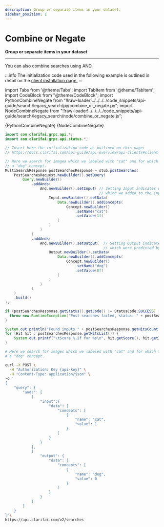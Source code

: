 ```yaml
---
description: Group or separate items in your dataset.
sidebar_position: 1
---
```


# Combine or Negate

**Group or separate items in your dataset**
<hr />

You can also combine searches using AND.

:::info
The initialization code used in the following example is outlined in detail on the [client installation page.](https://docs.clarifai.com/api-guide/api-overview/api-clients/#client-installation-instructions)
:::

import Tabs from '@theme/Tabs';
import TabItem from '@theme/TabItem';
import CodeBlock from "@theme/CodeBlock";
import PythonCombineNegate from "!!raw-loader!../../../../code_snippets/api-guide/search/legacy_search/py/combine_or_negate.py";
import NodeCombineNegate from "!!raw-loader!../../../../code_snippets/api-guide/search/legacy_search/node/combine_or_negate.js";

<Tabs>

<TabItem value="grpc_python" label="gRPC Python">
    <CodeBlock className="language-python">{PythonCombineNegate}</CodeBlock>
</TabItem>

<TabItem value="grpc_nodejs" label="gRPC NodeJS">
    <CodeBlock className="language-javascript">{NodeCombineNegate}</CodeBlock>
</TabItem>

<TabItem value="grpc_java" label="gRPC Java">

```java
import com.clarifai.grpc.api.*;
import com.clarifai.grpc.api.status.*;

// Insert here the initialization code as outlined on this page:
// https://docs.clarifai.com/api-guide/api-overview/api-clients#client-installation-instructions

// Here we search for images which we labeled with "cat" and for which the General prediction model does not find
// a "dog" concept.
MultiSearchResponse postSearchesResponse = stub.postSearches(
    PostSearchesRequest.newBuilder().setQuery(
        Query.newBuilder()
            .addAnds(
                And.newBuilder().setInput( // Setting Input indicates we search for images that have the concept(s)
                                           // which we added to the input manually.
                    Input.newBuilder().setData(
                        Data.newBuilder().addConcepts(
                            Concept.newBuilder()
                                .setName("cat")
                                .setValue(1f)
                        )
                    )
                )
            )
            .addAnds(
                And.newBuilder().setOutput(  // Setting Output indicates we search for images that have the concept(s)
                                             // which were predicted by the General model.
                    Output.newBuilder().setData(
                        Data.newBuilder().addConcepts(
                            Concept.newBuilder()
                                .setName("dog")
                                .setValue(0f)
                        )
                    )
                )
            )
    )
    .build()
);

if (postSearchesResponse.getStatus().getCode() != StatusCode.SUCCESS) {
  throw new RuntimeException("Post searches failed, status: " + postSearchesResponse.getStatus());
}

System.out.println("Found inputs " + postSearchesResponse.getHitsCount() + ":");
for (Hit hit : postSearchesResponse.getHitsList()) {
    System.out.printf("\tScore %.2f for %s\n", hit.getScore(), hit.getInput().getId());
}
```
</TabItem>

<!--
<TabItem value="javascript" label="Javascript">

```javascript
app.inputs.search([
  { input: { url: 'https://samples.clarifai.com/puppy.jpeg' } },
  { concept: { name: 'cat', type: 'input' } },
  { concept: { name: 'dog' } }
]).then(
  function(response) {
    // do something with response
  },
  function(err) {
    // there was an error
  }
);
```
</TabItem>
-->

<!--
<TabItem value="python" label="Python">

```python
from clarifai.rest import ClarifaiApp, InputSearchTerm, OutputSearchTerm, SearchQueryBuilder
app = ClarifaiApp(api_key='YOUR_API_KEY')

term1 = InputSearchTerm(concept='cat')
term2 = OutputSearchTerm(concept='dog', value=False)
term3 = OutputSearchTerm(url="https://samples.clarifai.com/metro-north.jpg")

query = SearchQueryBuilder()
query.add_term(term1)
query.add_term(term2)
query.add_term(term3)

app.inputs.search(query)
```
</TabItem>
-->

<!--
<TabItem value="java" label="Java">

```java
client.searchInputs()
    .ands(
        SearchClause.matchUserTaggedConcept(Concept.forName("cat")),
        SearchClause.matchConcept(Concept.forName("dog").withValue(false)),
        SearchClause.matchImageVisually(ClarifaiImage.of("https://samples.clarifai.com/metro-north.jpg"))
    )
    .getPage(1)
    .executeSync();
```
</TabItem>
-->

<!--
<TabItem value="csharp" label="C#">

```csharp
using System.Threading.Tasks;
using Clarifai.API;
using Clarifai.DTOs.Searches;

namespace YourNamespace
{
    public class YourClassName
    {
        public static async Task Main()
        {
            var client = new ClarifaiClient("YOUR_API_KEY");

            await client.SearchInputs(
                    SearchBy.UserTaggedConceptName("cat"),
                    SearchBy.ConceptName("dog"),
                    SearchBy.ImageURL("https://samples.clarifai.com/metro-north.jpg"))
                .Page(1)
                .ExecuteAsync();
        }
    }
}
```
</TabItem>
-->

<!--
<TabItem value="objective-c" label="Objective-C">

```objectivec
//Search for inputs that are predicted as "fast" and visually similar to the given image.
ClarifaiConcept *conceptFromGeneralModel = [[ClarifaiConcept alloc] initWithConceptName:@"fast"];
ClarifaiSearchTerm *term1 = [ClarifaiSearchTerm searchByPredictedConcept:conceptFromGeneralModel];

ClarifaiSearchTerm *term2 = [ClarifaiSearchTerm searchVisuallyWithImageURL:@"https://samples.clarifai.com/metro-north.jpg"];

[_app search:@[term1, term2] page:@1 perPage:@20 completion:^(NSArray<ClarifaiSearchResult *> *results, NSError *error) {
  // Print output of first search result.
  NSLog(@"inputID: %@", results[0].inputID);
  NSLog(@"URL: %@", results[0].mediaURL);
  NSLog(@"probability of input matching search query: %@", results[0].score);
}];
```
</TabItem>
-->

<!--
<TabItem value="php" label="PHP">

```php

use Clarifai\API\ClarifaiClient;
use Clarifai\DTOs\Searches\SearchBy;
use Clarifai\DTOs\Searches\SearchInputsResult;

$client = new ClarifaiClient('YOUR_API_KEY');

$response = $client->searchInputs([
        SearchBy::userTaggedConceptName('cat'),
        SearchBy::conceptName('dog'),
        SearchBy::imageURL('https://samples.clarifai.com/metro-north.jpg')
    ])
    ->executeSync();

if ($response->isSuccessful()) {
    echo "Response is successful.\n";

    // @var SearchInputsResult $result 
    $result = $response->get();

    foreach ($result->searchHits() as $searchHit) {
        echo $searchHit->input()->id() . ' ' . $searchHit->score() . "\n";
    }
} else {
    echo "Response is not successful. Reason: \n";
    echo $response->status()->description() . "\n";
    echo $response->status()->errorDetails() . "\n";
    echo "Status code: " . $response->status()->statusCode();
}

```
</TabItem>
-->

<TabItem value="curl" label="cURL">

```bash
# Here we search for images which we labeled with "cat" and for which the General prediction model does not find
# a "dog" concept.

curl -X POST \
  -H "Authorization: Key {api-key}" \
  -H "Content-Type: application/json" \
-d '
{
    "query": {
        "ands": [
            {
                "input":{
                    "data": {
                        "concepts": [
                            {
                                "name": "cat",
                                "value": 1
                            }
                        ]
                    }
                }
            },
            {
                "output": {
                    "data": {
                        "concepts": [
                            {
                                "name": "dog",
                                "value": 0
                            }
                        ]
                    }
                }
            }
        ]
    }
}'\
https://api.clarifai.com/v2/searches
```
</TabItem>
</Tabs>
